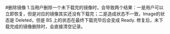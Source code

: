 #删除镜像
1.当用户删除一个未下载完的镜像时，会导致两个结果：一是用户可以立即恢复，但是对应的镜像其实还没有下载完；二是造成状态不一致，Image的状态是 Deleted，但是 BS 上的状态在最终下载完毕后会变成 Ready. 修复后，未下载完成的镜像删除时，会直接清空记录。